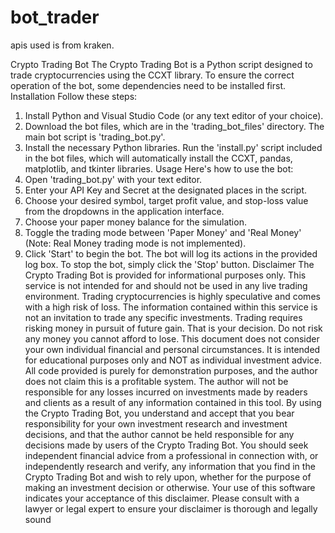 # bot_trader

apis used is from kraken.

Crypto Trading Bot
The Crypto Trading Bot is a Python script designed to trade cryptocurrencies using the CCXT library. To ensure the correct operation of the bot, some dependencies need to be installed first.
Installation
Follow these steps:
1. Install Python and Visual Studio Code (or any text editor of your choice).
2. Download the bot files, which are in the 'trading_bot_files' directory. The main bot script is 'trading_bot.py'.
3. Install the necessary Python libraries. Run the 'install.py' script included in the bot files, which will automatically install the CCXT, pandas, matplotlib, and tkinter libraries.
Usage
Here's how to use the bot:
1. Open 'trading_bot.py' with your text editor.
2. Enter your API Key and Secret at the designated places in the script.
3. Choose your desired symbol, target profit value, and stop-loss value from the dropdowns in the application interface.
4. Choose your paper money balance for the simulation.
5. Toggle the trading mode between 'Paper Money' and 'Real Money' (Note: Real Money trading mode is not implemented).
6. Click 'Start' to begin the bot. The bot will log its actions in the provided log box. To stop the bot, simply click the 'Stop' button.
Disclaimer
The Crypto Trading Bot is provided for informational purposes only. This service is not intended for and should not be used in any live trading environment. Trading cryptocurrencies is highly speculative and comes with a high risk of loss. The information contained within this service is not an invitation to trade any specific investments.
Trading requires risking money in pursuit of future gain. That is your decision. Do not risk any money you cannot afford to lose.
This document does not consider your own individual financial and personal circumstances. It is intended for educational purposes only and NOT as individual investment advice.
All code provided is purely for demonstration purposes, and the author does not claim this is a profitable system. The author will not be responsible for any losses incurred on investments made by readers and clients as a result of any information contained in this tool.
By using the Crypto Trading Bot, you understand and accept that you bear responsibility for your own investment research and investment decisions, and that the author cannot be held responsible for any decisions made by users of the Crypto Trading Bot.
You should seek independent financial advice from a professional in connection with, or independently research and verify, any information that you find in the Crypto Trading Bot and wish to rely upon, whether for the purpose of making an investment decision or otherwise.
Your use of this software indicates your acceptance of this disclaimer.
Please consult with a lawyer or legal expert to ensure your disclaimer is thorough and legally sound
